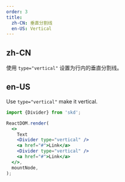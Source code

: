 ```yaml
---
order: 3
title:
  zh-CN: 垂直分割线
  en-US: Vertical
---
```


## zh-CN

使用 `type="vertical"` 设置为行内的垂直分割线。

## en-US

Use `type="vertical"` make it vertical.

```jsx
import {Divider} from 'skd';

ReactDOM.render(
  <>
    Text
    <Divider type="vertical" />
    <a href="#">Link</a>
    <Divider type="vertical" />
    <a href="#">Link</a>
  </>,
  mountNode,
);
```
